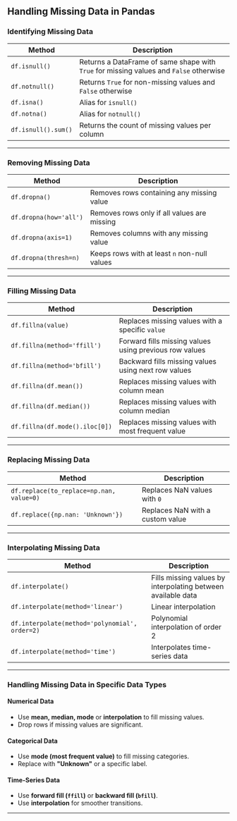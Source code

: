 ## **Handling Missing Data in Pandas**  

### **Identifying Missing Data**  
| Method | Description |  
|--------|-------------|  
| `df.isnull()` | Returns a DataFrame of same shape with `True` for missing values and `False` otherwise |  
| `df.notnull()` | Returns `True` for non-missing values and `False` otherwise |  
| `df.isna()` | Alias for `isnull()` |  
| `df.notna()` | Alias for `notnull()` |  
| `df.isnull().sum()` | Returns the count of missing values per column |  

---

### **Removing Missing Data**  
| Method | Description |  
|--------|-------------|  
| `df.dropna()` | Removes rows containing any missing value |  
| `df.dropna(how='all')` | Removes rows only if all values are missing |  
| `df.dropna(axis=1)` | Removes columns with any missing value |  
| `df.dropna(thresh=n)` | Keeps rows with at least `n` non-null values |  

---

### **Filling Missing Data**  
| Method | Description |  
|--------|-------------|  
| `df.fillna(value)` | Replaces missing values with a specific `value` |  
| `df.fillna(method='ffill')` | Forward fills missing values using previous row values |  
| `df.fillna(method='bfill')` | Backward fills missing values using next row values |  
| `df.fillna(df.mean())` | Replaces missing values with column mean |  
| `df.fillna(df.median())` | Replaces missing values with column median |  
| `df.fillna(df.mode().iloc[0])` | Replaces missing values with most frequent value |  

---

### **Replacing Missing Data**  
| Method | Description |  
|--------|-------------|  
| `df.replace(to_replace=np.nan, value=0)` | Replaces NaN values with `0` |  
| `df.replace({np.nan: 'Unknown'})` | Replaces NaN with a custom value |  

---

### **Interpolating Missing Data**  
| Method | Description |  
|--------|-------------|  
| `df.interpolate()` | Fills missing values by interpolating between available data |  
| `df.interpolate(method='linear')` | Linear interpolation |  
| `df.interpolate(method='polynomial', order=2)` | Polynomial interpolation of order 2 |  
| `df.interpolate(method='time')` | Interpolates time-series data |  

---

### **Handling Missing Data in Specific Data Types**  
#### **Numerical Data**  
- Use **mean, median, mode** or **interpolation** to fill missing values.  
- Drop rows if missing values are significant.  

#### **Categorical Data**  
- Use **mode (most frequent value)** to fill missing categories.  
- Replace with **"Unknown"** or a specific label.  

#### **Time-Series Data**  
- Use **forward fill (`ffill`)** or **backward fill (`bfill`)**.  
- Use **interpolation** for smoother transitions.  

---

